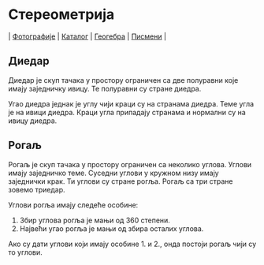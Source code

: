 # Стереометрија

| [Фотографије][1]
| [Каталог][2]
| [Геогебра][5]
| [Писмени][6]
|

## Диедар

Диедар је скуп тачака у простору ограничен са две полуравни које имају заједничку ивицу. Те полуравни су стране диедра.

Угао диедра једнак је углу чији краци су на странама диедра. Теме угла је на ивици диедра. Краци угла припадају странама и нормални су на ивицу диедра.

## Рогаљ

Рогаљ је скуп тачака у простору ограничен са неколико углова. Углови имају заједничко теме. Суседни углови у кружном низу имају заједнички крак. Ти углови су стране рогља. Рогаљ са три стране зовемо триедар.

Углови рогља имају следеће особине:

1. Збир углова рогља је мањи од 360 степени.
2. Највећи угао рогља је мањи од збира осталих углова.

Ако су дати углови који имају особине 1. и 2., онда постоји рогаљ чији су то углови.

[1]: https://photos.app.goo.gl/m7ayubycGxccqHv88 "Фотографије табле"
[2]: https://ndjapic.github.io/zayopa/m8/02-stereometrija/ "Каталог линкова"
[5]: https://www.geogebra.org/m/PHwAtWxK
[6]: https://drive.google.com/drive/folders/1Bb3tF1bPP9XygIezjq--Ezz7B98iByWU?usp=sharing "Писмени задатак"

